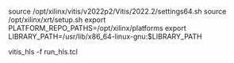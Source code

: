 source /opt/xilinx/vitis/v2022p2/Vitis/2022.2/settings64.sh
source /opt/xilinx/xrt/setup.sh
export PLATFORM_REPO_PATHS=/opt/xilinx/platforms
export LIBRARY_PATH=/usr/lib/x86_64-linux-gnu:$LIBRARY_PATH

vitis_hls -f run_hls.tcl
